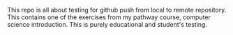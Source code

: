 This repo is all about testing for github push from local to remote repository. This contains one of the exercises from my pathway course, computer science introduction. This is purely educational and student's testing. 

